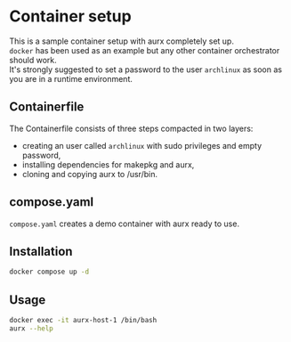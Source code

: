 # Container setup
This is a sample container setup with aurx completely set up.  
`docker` has been used as an example but any other container orchestrator should work.  
It's strongly suggested to set a password to the user `archlinux` as soon as you are in a runtime environment.  

## Containerfile
The Containerfile consists of three steps compacted in two layers:
- creating an user called `archlinux` with sudo privileges and empty password, 
- installing dependencies for makepkg and aurx,
- cloning and copying aurx to /usr/bin.  

## compose.yaml
`compose.yaml` creates a demo container with aurx ready to use.  

## Installation
```bash
docker compose up -d
```

## Usage
```bash
docker exec -it aurx-host-1 /bin/bash
aurx --help
```

